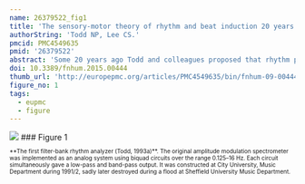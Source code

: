 ```yaml
---
name: 26379522_fig1
title: 'The sensory-motor theory of rhythm and beat induction 20 years on: a new synthesis and future perspectives.'
authorString: 'Todd NP, Lee CS.'
pmcid: PMC4549635
pmid: '26379522'
abstract: 'Some 20 years ago Todd and colleagues proposed that rhythm perception is mediated by the conjunction of a sensory representation of the auditory input and a motor representation of the body (Todd, 1994a, 1995), and that a sense of motion from sound is mediated by the vestibular system (Todd, 1992a, 1993b). These ideas were developed into a sensory-motor theory of rhythm and beat induction (Todd et al., 1999). A neurological substrate was proposed which might form the biological basis of the theory (Todd et al., 2002). The theory was implemented as a computational model and a number of experiments conducted to test it. In the following time there have been several key developments. One is the demonstration that the vestibular system is primal to rhythm perception, and in related work several experiments have provided further evidence that rhythm perception is body dependent. Another is independent advances in imaging, which have revealed the brain areas associated with both vestibular processing and rhythm perception. A third is the finding that vestibular receptors contribute to auditory evoked potentials (Todd et al., 2014a,b). These behavioral and neurobiological developments demand a theoretical overview which could provide a new synthesis over the domain of rhythm perception. In this paper we suggest four propositions as the basis for such a synthesis. (1) Rhythm perception is a form of vestibular perception; (2) Rhythm perception evokes both external and internal guidance of somatotopic representations; (3) A link from the limbic system to the internal guidance pathway mediates the "dance habit"; (4) The vestibular reward mechanism is innate. The new synthesis provides an explanation for a number of phenomena not often considered by rhythm researchers. We discuss these along with possible computational implementations and alternative models and propose a number of new directions for future research.'
doi: 10.3389/fnhum.2015.00444
thumb_url: 'http://europepmc.org/articles/PMC4549635/bin/fnhum-09-00444-g0001.gif'
figure_no: 1
tags:
  - eupmc
  - figure
---
```

<img src='http://europepmc.org/articles/PMC4549635/bin/fnhum-09-00444-g0001.jpg' style='max-height: 300px'>
### Figure 1
<p style='font-size: 10px;'>**The first filter-bank rhythm analyzer (Todd, <xref rid="B163" ref-type="bibr">1993a</xref>)**. The original amplitude modulation spectrometer was implemented as an analog system using biquad circuits over the range 0.125–16 Hz. Each circuit simultaneously gave a low-pass and band-pass output. It was constructed at City University, Music Department during 1991/2, sadly later destroyed during a flood at Sheffield University Music Department.</p>